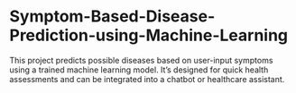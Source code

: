 # Symptom-Based-Disease-Prediction-using-Machine-Learning
This project predicts possible diseases based on user-input symptoms using a trained machine learning model.   It’s designed for quick health assessments and can be integrated into a chatbot or healthcare assistant.
